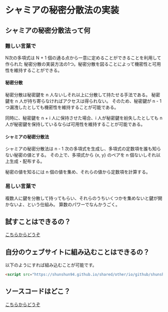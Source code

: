 # シャミアの秘密分散法の実装

## シャミアの秘密分散法って何

### 難しい言葉で

N次の多項式は N + 1 個の通る点から一意に定めることができることを利用して作られた
秘密分散の実装方法の1つ。秘密分散を図ることによって機密性と可用性を維持することができる。

#### 秘密分散

秘密分散は秘密鍵を n 人ないしそれ以上に分散して持たせる手法である。
秘密鍵を n 人が持ち寄らなければアクセスは得られない。
そのため、秘密鍵が n - 1 つ漏洩したとしても機密性を維持することが可能である。

同時に、秘密鍵を n + i 人に保持させた場合、i 人が秘密鍵を紛失したとしても
n 人が秘密鍵を保持しているならば可用性を維持することが可能である。

#### シャミアの秘密分散法

シャミアの秘密分散法は n - 1 次の多項式を生成し、多項式の定数項を誰も知らない秘密の値とする。
その上で、多項式から {x, y} のペアを n 個ないしそれ以上生成・配布する。

秘密の値を知るには n 個の値を集め、それらの値から定数項を計算する。

### 易しい言葉で

複数人に鍵を分散して持ってもらい、それらのうちいくつかを集めないと鍵が開かないよ、という仕組み。
算数のパワーでなんかうごく。

## 試すことはできるの？

[こちらからどうぞ](https://shunshun94.github.io/shared/other/io/github/shunshun94/util/shamir/index.html)

## 自分のウェブサイトに組み込むことはできるの？

以下のようにすれば組み込むことが可能です。

```html
<script src="https://shunshun94.github.io/shared/other/io/github/shunshun94/util/shamir/shamir.js"></script>
```

## ソースコードはどこ？

[こちらからどうぞ](https://github.com/Shunshun94/shared/tree/master/other/io/github/shunshun94/util/shamir)
